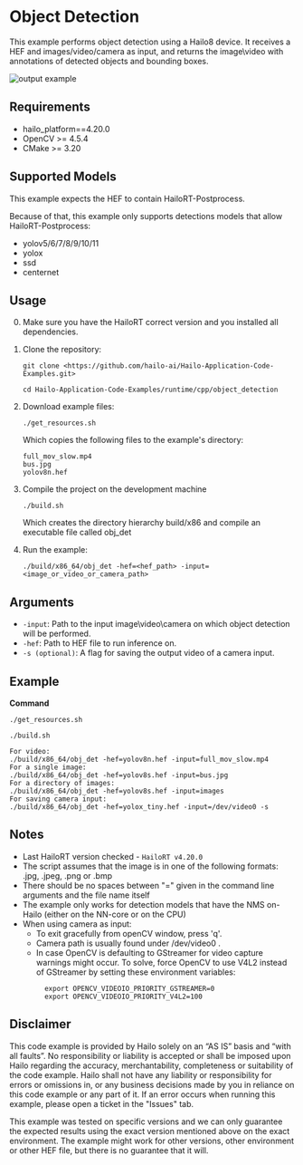 Object Detection
================
This example performs object detection using a Hailo8 device.
It receives a HEF and images/video/camera as input, and returns the image\video with annotations of detected objects and bounding boxes.

![output example](./obj_det.gif)

Requirements
------------

- hailo_platform==4.20.0
- OpenCV >= 4.5.4
- CMake >= 3.20

Supported Models
----------------
This example expects the HEF to contain HailoRT-Postprocess. 

Because of that, this example only supports detections models that allow HailoRT-Postprocess:
- yolov5/6/7/8/9/10/11
- yolox
- ssd
- centernet


Usage
-----
0. Make sure you have the HailoRT correct version and you installed all dependencies. 

1. Clone the repository:
    ```shell script
    git clone <https://github.com/hailo-ai/Hailo-Application-Code-Examples.git>
        
    cd Hailo-Application-Code-Examples/runtime/cpp/object_detection
    ``` 

2. Download example files:
	```shell script
    ./get_resources.sh
    ```
    Which copies the following files to the example's directory:
    ```
    full_mov_slow.mp4
    bus.jpg
    yolov8n.hef
    ```

3. Compile the project on the development machine  
	```shell script
    ./build.sh
    ```
	Which creates the directory hierarchy build/x86 and compile an executable file called obj_det

5. Run the example:

	```shell script
    ./build/x86_64/obj_det -hef=<hef_path> -input=<image_or_video_or_camera_path>
    ```
	
Arguments
---------

- ``-input``: Path to the input image\video\camera on which object detection will be performed.
- ``-hef``: Path to HEF file to run inference on.
- ``-s (optional)``: A flag for saving the output video of a camera input. 

Example 
-------
**Command**

	./get_resources.sh

	./build.sh

    For video:
	./build/x86_64/obj_det -hef=yolov8n.hef -input=full_mov_slow.mp4
    For a single image:
    ./build/x86_64/obj_det -hef=yolov8s.hef -input=bus.jpg
    For a directory of images:
    ./build/x86_64/obj_det -hef=yolov8s.hef -input=images
    For saving camera input:
    ./build/x86_64/obj_det -hef=yolox_tiny.hef -input=/dev/video0 -s

Notes
----------------
- Last HailoRT version checked - ``HailoRT v4.20.0``
- The script assumes that the image is in one of the following formats: .jpg, .jpeg, .png or .bmp 
- There should be no spaces between "=" given in the command line arguments and the file name itself
- The example only works for detection models that have the NMS on-Hailo (either on the NN-core or on the CPU)
- When using camera as input:
    - To exit gracefully from openCV window, press 'q'.
    - Camera path is usually found under /dev/video0 .
    - In case OpenCV is defaulting to GStreamer for video capture warnings might occur.
      To solve, force OpenCV to use V4L2 instead of GStreamer by setting these environment variables:
      ```
        export OPENCV_VIDEOIO_PRIORITY_GSTREAMER=0
        export OPENCV_VIDEOIO_PRIORITY_V4L2=100
      ```

    
    

Disclaimer
----------
This code example is provided by Hailo solely on an “AS IS” basis and “with all faults”. No responsibility or liability is accepted or shall be imposed upon Hailo regarding the accuracy, merchantability, completeness or suitability of the code example. Hailo shall not have any liability or responsibility for errors or omissions in, or any business decisions made by you in reliance on this code example or any part of it. If an error occurs when running this example, please open a ticket in the "Issues" tab.

This example was tested on specific versions and we can only guarantee the expected results using the exact version mentioned above on the exact environment. The example might work for other versions, other environment or other HEF file, but there is no guarantee that it will.
